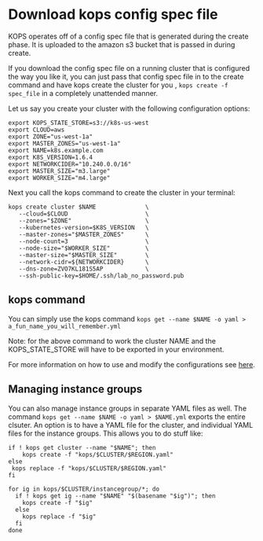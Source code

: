 # Download kops config spec file

KOPS operates off of a config spec file that is generated during the create phase.  It is uploaded to the amazon s3 bucket that is passed in during create.

If you download the config spec file on a running cluster that is configured the way you like it, you can just pass that config spec file in to the create command and have kops create the cluster for you , `kops create -f spec_file` in a completely unattended manner.

Let us say you create your cluster with the following configuration options:

```
export KOPS_STATE_STORE=s3://k8s-us-west
export CLOUD=aws
export ZONE="us-west-1a"
export MASTER_ZONES="us-west-1a"
export NAME=k8s.example.com
export K8S_VERSION=1.6.4
export NETWORKCIDER="10.240.0.0/16"
export MASTER_SIZE="m3.large"
export WORKER_SIZE="m4.large"
```
Next you call the kops command to create the cluster in your terminal:

```
kops create cluster $NAME              \
   --cloud=$CLOUD                      \
   --zones="$ZONE"                     \
   --kubernetes-version=$K8S_VERSION   \
   --master-zones="$MASTER_ZONES"      \
   --node-count=3                      \
   --node-size="$WORKER_SIZE"          \
   --master-size="$MASTER_SIZE"        \
   --network-cidr=${NETWORKCIDER}      \
   --dns-zone=ZVO7KL181S5AP            \
   --ssh-public-key=$HOME/.ssh/lab_no_password.pub
```

## kops command

You can simply use the kops command `kops get --name $NAME -o yaml > a_fun_name_you_will_remember.yml`

Note: for the above command to work the cluster NAME and the KOPS_STATE_STORE will have to be exported in your environment.  

For more information on how to use and modify the configurations see [here](manifests_and_customizing_via_api.md).

## Managing instance groups

You can also manage instance groups in separate YAML files as well.  The command `kops get --name $NAME -o yaml > $NAME.yml` exports the entire clsuter.  An option is to have a YAML file for the cluster, and individual YAML files for the instance groups.  This allows you to do stuff like:

```shell
if ! kops get cluster --name "$NAME"; then
    kops create -f "kops/$CLUSTER/$REGION.yaml"
else
 kops replace -f "kops/$CLUSTER/$REGION.yaml"
fi

for ig in kops/$CLUSTER/instancegroup/*; do
  if ! kops get ig --name "$NAME" "$(basename "$ig")"; then
    kops create -f "$ig"
  else
    kops replace -f "$ig"
  fi
done
```
